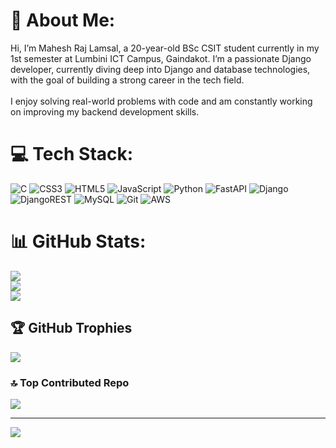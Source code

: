 # 💫 About Me:
Hi, I’m Mahesh Raj Lamsal, a 20-year-old BSc CSIT student currently in my 1st semester at Lumbini ICT Campus, Gaindakot. I’m a passionate Django developer, currently diving deep into Django and database technologies, with the goal of building a strong career in the tech field.<br><br>I enjoy solving real-world problems with code and am constantly working on improving my backend development skills.


# 💻 Tech Stack:
![C](https://img.shields.io/badge/c-%2300599C.svg?style=flat-square&logo=c&logoColor=white) ![CSS3](https://img.shields.io/badge/css3-%231572B6.svg?style=flat-square&logo=css3&logoColor=white) ![HTML5](https://img.shields.io/badge/html5-%23E34F26.svg?style=flat-square&logo=html5&logoColor=white) ![JavaScript](https://img.shields.io/badge/javascript-%23323330.svg?style=flat-square&logo=javascript&logoColor=%23F7DF1E) ![Python](https://img.shields.io/badge/python-3670A0?style=flat-square&logo=python&logoColor=ffdd54) ![FastAPI](https://img.shields.io/badge/FastAPI-005571?style=flat-square&logo=fastapi) ![Django](https://img.shields.io/badge/django-%23092E20.svg?style=flat-square&logo=django&logoColor=white) ![DjangoREST](https://img.shields.io/badge/DJANGO-REST-ff1709?style=flat-square&logo=django&logoColor=white&color=ff1709&labelColor=gray) ![MySQL](https://img.shields.io/badge/mysql-4479A1.svg?style=flat-square&logo=mysql&logoColor=white) ![Git](https://img.shields.io/badge/git-%23F05033.svg?style=flat-square&logo=git&logoColor=white) ![AWS](https://img.shields.io/badge/AWS-%23FF9900.svg?style=flat-square&logo=amazon-aws&logoColor=white)
# 📊 GitHub Stats:
![](https://github-readme-stats.vercel.app/api?username=Mahesh-179&theme=dark&hide_border=false&include_all_commits=true&count_private=false)<br/>
![](https://nirzak-streak-stats.vercel.app/?user=Mahesh-179&theme=dark&hide_border=false)<br/>
![](https://github-readme-stats.vercel.app/api/top-langs/?username=Mahesh-179&theme=dark&hide_border=false&include_all_commits=true&count_private=false&layout=compact)

## 🏆 GitHub Trophies
![](https://github-profile-trophy.vercel.app/?username=Mahesh-179&theme=radical&no-frame=false&no-bg=true&margin-w=4)

### 🔝 Top Contributed Repo
![](https://github-contributor-stats.vercel.app/api?username=Mahesh-179&limit=5&theme=dark&combine_all_yearly_contributions=true)

---
[![](https://visitcount.itsvg.in/api?id=Mahesh-179&icon=0&color=8)](https://visitcount.itsvg.in)

<!-- Proudly created with GPRM ( https://gprm.itsvg.in ) -->
